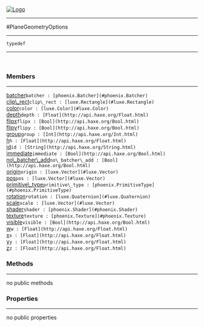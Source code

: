 
[![Logo](../../../images/logo.png)](../../../api/index.html)

---



#PlaneGeometryOptions



---

`typedef`
<span class="meta">

</span>


---

&nbsp;
&nbsp;

<h3>Members</h3> <hr/><span class="member apipage">
            <a name="batcher"><a class="lift" href="#batcher">batcher</a></a><code class="signature apipage">batcher : [phoenix.Batcher](#phoenix.Batcher)</code><br/></span>
        <span class="small_desc_flat"></span><span class="member apipage">
            <a name="clip_rect"><a class="lift" href="#clip_rect">clip\_rect</a></a><code class="signature apipage">clip\_rect : [luxe.Rectangle](#luxe.Rectangle)</code><br/></span>
        <span class="small_desc_flat"></span><span class="member apipage">
            <a name="color"><a class="lift" href="#color">color</a></a><code class="signature apipage">color : [luxe.Color](#luxe.Color)</code><br/></span>
        <span class="small_desc_flat"></span><span class="member apipage">
            <a name="depth"><a class="lift" href="#depth">depth</a></a><code class="signature apipage">depth : [Float](http://api.haxe.org/Float.html)</code><br/></span>
        <span class="small_desc_flat"></span><span class="member apipage">
            <a name="flipx"><a class="lift" href="#flipx">flipx</a></a><code class="signature apipage">flipx : [Bool](http://api.haxe.org/Bool.html)</code><br/></span>
        <span class="small_desc_flat"></span><span class="member apipage">
            <a name="flipy"><a class="lift" href="#flipy">flipy</a></a><code class="signature apipage">flipy : [Bool](http://api.haxe.org/Bool.html)</code><br/></span>
        <span class="small_desc_flat"></span><span class="member apipage">
            <a name="group"><a class="lift" href="#group">group</a></a><code class="signature apipage">group : [Int](http://api.haxe.org/Int.html)</code><br/></span>
        <span class="small_desc_flat"></span><span class="member apipage">
            <a name="h"><a class="lift" href="#h">h</a></a><code class="signature apipage">h : [Float](http://api.haxe.org/Float.html)</code><br/></span>
        <span class="small_desc_flat"></span><span class="member apipage">
            <a name="id"><a class="lift" href="#id">id</a></a><code class="signature apipage">id : [String](http://api.haxe.org/String.html)</code><br/></span>
        <span class="small_desc_flat"></span><span class="member apipage">
            <a name="immediate"><a class="lift" href="#immediate">immediate</a></a><code class="signature apipage">immediate : [Bool](http://api.haxe.org/Bool.html)</code><br/></span>
        <span class="small_desc_flat"></span><span class="member apipage">
            <a name="no_batcher_add"><a class="lift" href="#no_batcher_add">no\_batcher\_add</a></a><code class="signature apipage">no\_batcher\_add : [Bool](http://api.haxe.org/Bool.html)</code><br/></span>
        <span class="small_desc_flat"></span><span class="member apipage">
            <a name="origin"><a class="lift" href="#origin">origin</a></a><code class="signature apipage">origin : [luxe.Vector](#luxe.Vector)</code><br/></span>
        <span class="small_desc_flat"></span><span class="member apipage">
            <a name="pos"><a class="lift" href="#pos">pos</a></a><code class="signature apipage">pos : [luxe.Vector](#luxe.Vector)</code><br/></span>
        <span class="small_desc_flat"></span><span class="member apipage">
            <a name="primitive_type"><a class="lift" href="#primitive_type">primitive\_type</a></a><code class="signature apipage">primitive\_type : [phoenix.PrimitiveType](#phoenix.PrimitiveType)</code><br/></span>
        <span class="small_desc_flat"></span><span class="member apipage">
            <a name="rotation"><a class="lift" href="#rotation">rotation</a></a><code class="signature apipage">rotation : [luxe.Quaternion](#luxe.Quaternion)</code><br/></span>
        <span class="small_desc_flat"></span><span class="member apipage">
            <a name="scale"><a class="lift" href="#scale">scale</a></a><code class="signature apipage">scale : [luxe.Vector](#luxe.Vector)</code><br/></span>
        <span class="small_desc_flat"></span><span class="member apipage">
            <a name="shader"><a class="lift" href="#shader">shader</a></a><code class="signature apipage">shader : [phoenix.Shader](#phoenix.Shader)</code><br/></span>
        <span class="small_desc_flat"></span><span class="member apipage">
            <a name="texture"><a class="lift" href="#texture">texture</a></a><code class="signature apipage">texture : [phoenix.Texture](#phoenix.Texture)</code><br/></span>
        <span class="small_desc_flat"></span><span class="member apipage">
            <a name="visible"><a class="lift" href="#visible">visible</a></a><code class="signature apipage">visible : [Bool](http://api.haxe.org/Bool.html)</code><br/></span>
        <span class="small_desc_flat"></span><span class="member apipage">
            <a name="w"><a class="lift" href="#w">w</a></a><code class="signature apipage">w : [Float](http://api.haxe.org/Float.html)</code><br/></span>
        <span class="small_desc_flat"></span><span class="member apipage">
            <a name="x"><a class="lift" href="#x">x</a></a><code class="signature apipage">x : [Float](http://api.haxe.org/Float.html)</code><br/></span>
        <span class="small_desc_flat"></span><span class="member apipage">
            <a name="y"><a class="lift" href="#y">y</a></a><code class="signature apipage">y : [Float](http://api.haxe.org/Float.html)</code><br/></span>
        <span class="small_desc_flat"></span><span class="member apipage">
            <a name="z"><a class="lift" href="#z">z</a></a><code class="signature apipage">z : [Float](http://api.haxe.org/Float.html)</code><br/></span>
        <span class="small_desc_flat"></span>

<h3>Methods</h3> <hr/>no public methods

<h3>Properties</h3> <hr/>no public properties

&nbsp;
&nbsp;
&nbsp;